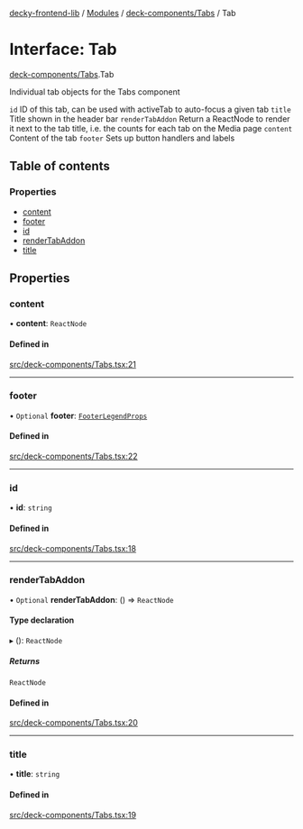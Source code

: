 [decky-frontend-lib](../README.md) / [Modules](../modules.md) / [deck-components/Tabs](../modules/deck_components_Tabs.md) / Tab

# Interface: Tab

[deck-components/Tabs](../modules/deck_components_Tabs.md).Tab

Individual tab objects for the Tabs component

`id` ID of this tab, can be used with activeTab to auto-focus a given tab
`title` Title shown in the header bar
`renderTabAddon` Return a ReactNode to render it next to the tab title, i.e. the counts for each tab on the Media page
`content` Content of the tab
`footer` Sets up button handlers and labels

## Table of contents

### Properties

- [content](deck_components_Tabs.Tab.md#content)
- [footer](deck_components_Tabs.Tab.md#footer)
- [id](deck_components_Tabs.Tab.md#id)
- [renderTabAddon](deck_components_Tabs.Tab.md#rendertabaddon)
- [title](deck_components_Tabs.Tab.md#title)

## Properties

### content

• **content**: `ReactNode`

#### Defined in

[src/deck-components/Tabs.tsx:21](https://github.com/SteamDeckHomebrew/decky-frontend-lib/blob/678ba21/src/deck-components/Tabs.tsx#L21)

___

### footer

• `Optional` **footer**: [`FooterLegendProps`](deck_components_FooterLegend.FooterLegendProps.md)

#### Defined in

[src/deck-components/Tabs.tsx:22](https://github.com/SteamDeckHomebrew/decky-frontend-lib/blob/678ba21/src/deck-components/Tabs.tsx#L22)

___

### id

• **id**: `string`

#### Defined in

[src/deck-components/Tabs.tsx:18](https://github.com/SteamDeckHomebrew/decky-frontend-lib/blob/678ba21/src/deck-components/Tabs.tsx#L18)

___

### renderTabAddon

• `Optional` **renderTabAddon**: () => `ReactNode`

#### Type declaration

▸ (): `ReactNode`

##### Returns

`ReactNode`

#### Defined in

[src/deck-components/Tabs.tsx:20](https://github.com/SteamDeckHomebrew/decky-frontend-lib/blob/678ba21/src/deck-components/Tabs.tsx#L20)

___

### title

• **title**: `string`

#### Defined in

[src/deck-components/Tabs.tsx:19](https://github.com/SteamDeckHomebrew/decky-frontend-lib/blob/678ba21/src/deck-components/Tabs.tsx#L19)
